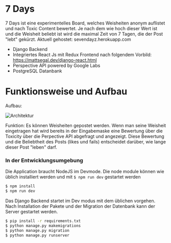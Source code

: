 # 7 Days

7 Days ist eine experimentelles Board, welches Weisheiten anonym auflistet und nach Toxic Content bewertet. Je nach dem wie hoch dieser Wert ist und die Weisheit beliebt ist wird die maximal Zeit von 7 Tagen, die der Post "lebt" gekürzt. Aktuell gehostet: sevendayz.herokuapp.com

  - Django Backend
  - Integriertes React Js mit Redux Frontend nach folgendem Vorbild: https://mattsegal.dev/django-react.html
  - Perspective API powered by Google Labs
  - PostgreSQL Datanbank

# Funktionsweise und Aufbau
Aufbau:

![Architektur](https://raw.githubusercontent.com/isk030/31Days/master/Arch1.jpg?token=AGDCEG4OTEDVN27LRGWOLD3ABMSN4)

Funktion:
Es können Weisheiten gepostet werden. Wenn man seine Weisheit eingetragen hat wird bereits in der Eingabemaske eine Bewertung über die Toxicity über die Perpective API abgefragt und angezeigt. Diese Bewertung und die Beliebtheit des Posts (likes und fails) entscheidet darüber, wie lange dieser Post "leben" darf.


### In der Entwicklungsumgebung
 Die Application braucht NodeJS im Devmode. Die node module können wie üblich installiert werden und mit ```$ npm run dev``` gestartet werden

```sh
$ npm install
$ npm run dev
```

Das Django Backend startet im Dev modus mit dem üblichen vorgehen. Nach Installation der Pakete und der Migration der Datenbank kann der Server gestartet werden.

```sh
$ pip install -r requirements.txt
$ python manage.py makemigrations
$ python manage.py migration
$ python manage.py runserver
```

